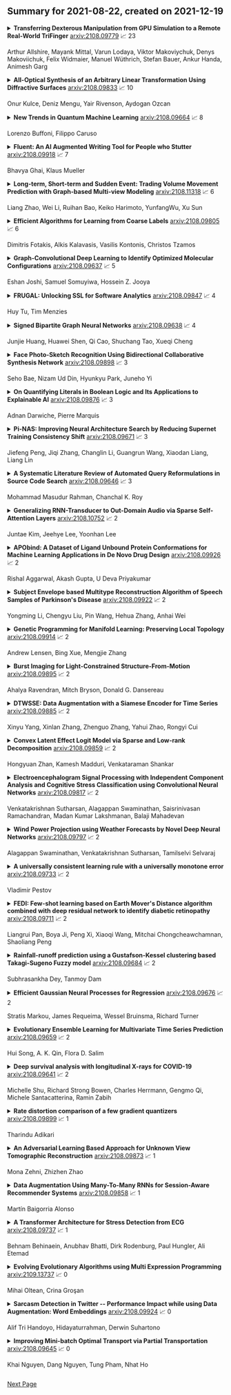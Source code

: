 ## Summary for 2021-08-22, created on 2021-12-19


<details><summary><b>Transferring Dexterous Manipulation from GPU Simulation to a Remote Real-World TriFinger</b>
<a href="https://arxiv.org/abs/2108.09779">arxiv:2108.09779</a>
&#x1F4C8; 23 <br>
<p>Arthur Allshire, Mayank Mittal, Varun Lodaya, Viktor Makoviychuk, Denys Makoviichuk, Felix Widmaier, Manuel Wüthrich, Stefan Bauer, Ankur Handa, Animesh Garg</p></summary>
<p>

**Abstract:** We present a system for learning a challenging dexterous manipulation task involving moving a cube to an arbitrary 6-DoF pose with only 3-fingers trained with NVIDIA's IsaacGym simulator. We show empirical benefits, both in simulation and sim-to-real transfer, of using keypoints as opposed to position+quaternion representations for the object pose in 6-DoF for policy observations and in reward calculation to train a model-free reinforcement learning agent. By utilizing domain randomization strategies along with the keypoint representation of the pose of the manipulated object, we achieve a high success rate of 83% on a remote TriFinger system maintained by the organizers of the Real Robot Challenge. With the aim of assisting further research in learning in-hand manipulation, we make the codebase of our system, along with trained checkpoints that come with billions of steps of experience available, at https://s2r2-ig.github.io

</p>
</details>

<details><summary><b>All-Optical Synthesis of an Arbitrary Linear Transformation Using Diffractive Surfaces</b>
<a href="https://arxiv.org/abs/2108.09833">arxiv:2108.09833</a>
&#x1F4C8; 10 <br>
<p>Onur Kulce, Deniz Mengu, Yair Rivenson, Aydogan Ozcan</p></summary>
<p>

**Abstract:** We report the design of diffractive surfaces to all-optically perform arbitrary complex-valued linear transformations between an input (N_i) and output (N_o), where N_i and N_o represent the number of pixels at the input and output fields-of-view (FOVs), respectively. First, we consider a single diffractive surface and use a matrix pseudoinverse-based method to determine the complex-valued transmission coefficients of the diffractive features/neurons to all-optically perform a desired/target linear transformation. In addition to this data-free design approach, we also consider a deep learning-based design method to optimize the transmission coefficients of diffractive surfaces by using examples of input/output fields corresponding to the target transformation. We compared the all-optical transformation errors and diffraction efficiencies achieved using data-free designs as well as data-driven (deep learning-based) diffractive designs to all-optically perform (i) arbitrarily-chosen complex-valued transformations including unitary, nonunitary and noninvertible transforms, (ii) 2D discrete Fourier transformation, (iii) arbitrary 2D permutation operations, and (iv) high-pass filtered coherent imaging. Our analyses reveal that if the total number (N) of spatially-engineered diffractive features/neurons is N_i x N_o or larger, both design methods succeed in all-optical implementation of the target transformation, achieving negligible error. However, compared to data-free designs, deep learning-based diffractive designs are found to achieve significantly larger diffraction efficiencies for a given N and their all-optical transformations are more accurate for N < N_i x N_o. These conclusions are generally applicable to various optical processors that employ spatially-engineered diffractive surfaces.

</p>
</details>

<details><summary><b>New Trends in Quantum Machine Learning</b>
<a href="https://arxiv.org/abs/2108.09664">arxiv:2108.09664</a>
&#x1F4C8; 8 <br>
<p>Lorenzo Buffoni, Filippo Caruso</p></summary>
<p>

**Abstract:** Here we will give a perspective on new possible interplays between Machine Learning and Quantum Physics, including also practical cases and applications. We will explore the ways in which machine learning could benefit from new quantum technologies and algorithms to find new ways to speed up their computations by breakthroughs in physical hardware, as well as to improve existing models or devise new learning schemes in the quantum domain. Moreover, there are lots of experiments in quantum physics that do generate incredible amounts of data and machine learning would be a great tool to analyze those and make predictions, or even control the experiment itself. On top of that, data visualization techniques and other schemes borrowed from machine learning can be of great use to theoreticians to have better intuition on the structure of complex manifolds or to make predictions on theoretical models. This new research field, named as Quantum Machine Learning, is very rapidly growing since it is expected to provide huge advantages over its classical counterpart and deeper investigations are timely needed since they can be already tested on the already commercially available quantum machines.

</p>
</details>

<details><summary><b>Fluent: An AI Augmented Writing Tool for People who Stutter</b>
<a href="https://arxiv.org/abs/2108.09918">arxiv:2108.09918</a>
&#x1F4C8; 7 <br>
<p>Bhavya Ghai, Klaus Mueller</p></summary>
<p>

**Abstract:** Stuttering is a speech disorder which impacts the personal and professional lives of millions of people worldwide. To save themselves from stigma and discrimination, people who stutter (PWS) may adopt different strategies to conceal their stuttering. One of the common strategies is word substitution where an individual avoids saying a word they might stutter on and use an alternative instead. This process itself can cause stress and add more burden. In this work, we present Fluent, an AI augmented writing tool which assists PWS in writing scripts which they can speak more fluently. Fluent embodies a novel active learning based method of identifying words an individual might struggle pronouncing. Such words are highlighted in the interface. On hovering over any such word, Fluent presents a set of alternative words which have similar meaning but are easier to speak. The user is free to accept or ignore these suggestions. Based on such user interaction (feedback), Fluent continuously evolves its classifier to better suit the personalized needs of each user. We evaluated our tool by measuring its ability to identify difficult words for 10 simulated users. We found that our tool can identify difficult words with a mean accuracy of over 80% in under 20 interactions and it keeps improving with more feedback. Our tool can be beneficial for certain important life situations like giving a talk, presentation, etc. The source code for this tool has been made publicly accessible at github.com/bhavyaghai/Fluent.

</p>
</details>

<details><summary><b>Long-term, Short-term and Sudden Event: Trading Volume Movement Prediction with Graph-based Multi-view Modeling</b>
<a href="https://arxiv.org/abs/2108.11318">arxiv:2108.11318</a>
&#x1F4C8; 6 <br>
<p>Liang Zhao, Wei Li, Ruihan Bao, Keiko Harimoto,  YunfangWu, Xu Sun</p></summary>
<p>

**Abstract:** Trading volume movement prediction is the key in a variety of financial applications. Despite its importance, there is few research on this topic because of its requirement for comprehensive understanding of information from different sources. For instance, the relation between multiple stocks, recent transaction data and suddenly released events are all essential for understanding trading market. However, most of the previous methods only take the fluctuation information of the past few weeks into consideration, thus yielding poor performance. To handle this issue, we propose a graphbased approach that can incorporate multi-view information, i.e., long-term stock trend, short-term fluctuation and sudden events information jointly into a temporal heterogeneous graph. Besides, our method is equipped with deep canonical analysis to highlight the correlations between different perspectives of fluctuation for better prediction. Experiment results show that our method outperforms strong baselines by a large margin.

</p>
</details>

<details><summary><b>Efficient Algorithms for Learning from Coarse Labels</b>
<a href="https://arxiv.org/abs/2108.09805">arxiv:2108.09805</a>
&#x1F4C8; 6 <br>
<p>Dimitris Fotakis, Alkis Kalavasis, Vasilis Kontonis, Christos Tzamos</p></summary>
<p>

**Abstract:** For many learning problems one may not have access to fine grained label information; e.g., an image can be labeled as husky, dog, or even animal depending on the expertise of the annotator. In this work, we formalize these settings and study the problem of learning from such coarse data. Instead of observing the actual labels from a set $\mathcal{Z}$, we observe coarse labels corresponding to a partition of $\mathcal{Z}$ (or a mixture of partitions).
  Our main algorithmic result is that essentially any problem learnable from fine grained labels can also be learned efficiently when the coarse data are sufficiently informative. We obtain our result through a generic reduction for answering Statistical Queries (SQ) over fine grained labels given only coarse labels. The number of coarse labels required depends polynomially on the information distortion due to coarsening and the number of fine labels $|\mathcal{Z}|$.
  We also investigate the case of (infinitely many) real valued labels focusing on a central problem in censored and truncated statistics: Gaussian mean estimation from coarse data. We provide an efficient algorithm when the sets in the partition are convex and establish that the problem is NP-hard even for very simple non-convex sets.

</p>
</details>

<details><summary><b>Graph-Convolutional Deep Learning to Identify Optimized Molecular Configurations</b>
<a href="https://arxiv.org/abs/2108.09637">arxiv:2108.09637</a>
&#x1F4C8; 5 <br>
<p>Eshan Joshi, Samuel Somuyiwa, Hossein Z. Jooya</p></summary>
<p>

**Abstract:** Tackling molecular optimization problems using conventional computational methods is challenging, because the determination of the optimized configuration is known to be an NP-hard problem. Recently, there has been increasing interest in applying different deep-learning techniques to benchmark molecular optimization tasks. In this work, we implement a graph-convolutional method to classify molecular structures using the equilibrium and non-equilibrium configurations provided in the QM7-X data set. Atomic forces are encoded in graph vertices and the substantial suppression in the total force magnitude on the atoms in the optimized structure is learned for the graph classification task. We demonstrate the results using two different graph pooling layers and compare their respective performances.

</p>
</details>

<details><summary><b>FRUGAL: Unlocking SSL for Software Analytics</b>
<a href="https://arxiv.org/abs/2108.09847">arxiv:2108.09847</a>
&#x1F4C8; 4 <br>
<p>Huy Tu, Tim Menzies</p></summary>
<p>

**Abstract:** Standard software analytics often involves having a large amount of data with labels in order to commission models with acceptable performance. However, prior work has shown that such requirements can be expensive, taking several weeks to label thousands of commits, and not always available when traversing new research problems and domains. Unsupervised Learning is a promising direction to learn hidden patterns within unlabelled data, which has only been extensively studied in defect prediction. Nevertheless, unsupervised learning can be ineffective by itself and has not been explored in other domains (e.g., static analysis and issue close time).
  Motivated by this literature gap and technical limitations, we present FRUGAL, a tuned semi-supervised method that builds on a simple optimization scheme that does not require sophisticated (e.g., deep learners) and expensive (e.g., 100% manually labelled data) methods. FRUGAL optimizes the unsupervised learner's configurations (via a simple grid search) while validating our design decision of labelling just 2.5% of the data before prediction.
  As shown by the experiments of this paper FRUGAL outperforms the state-of-the-art adoptable static code warning recognizer and issue closed time predictor, while reducing the cost of labelling by a factor of 40 (from 100% to 2.5%). Hence we assert that FRUGAL can save considerable effort in data labelling especially in validating prior work or researching new problems.
  Based on this work, we suggest that proponents of complex and expensive methods should always baseline such methods against simpler and cheaper alternatives. For instance, a semi-supervised learner like FRUGAL can serve as a baseline to the state-of-the-art software analytics.

</p>
</details>

<details><summary><b>Signed Bipartite Graph Neural Networks</b>
<a href="https://arxiv.org/abs/2108.09638">arxiv:2108.09638</a>
&#x1F4C8; 4 <br>
<p>Junjie Huang, Huawei Shen, Qi Cao, Shuchang Tao, Xueqi Cheng</p></summary>
<p>

**Abstract:** Signed networks are such social networks having both positive and negative links. A lot of theories and algorithms have been developed to model such networks (e.g., balance theory). However, previous work mainly focuses on the unipartite signed networks where the nodes have the same type. Signed bipartite networks are different from classical signed networks, which contain two different node sets and signed links between two node sets. Signed bipartite networks can be commonly found in many fields including business, politics, and academics, but have been less studied. In this work, we firstly define the signed relationship of the same set of nodes and provide a new perspective for analyzing signed bipartite networks. Then we do some comprehensive analysis of balance theory from two perspectives on several real-world datasets. Specifically, in the peer review dataset, we find that the ratio of balanced isomorphism in signed bipartite networks increased after rebuttal phases. Guided by these two perspectives, we propose a novel Signed Bipartite Graph Neural Networks (SBGNNs) to learn node embeddings for signed bipartite networks. SBGNNs follow most GNNs message-passing scheme, but we design new message functions, aggregation functions, and update functions for signed bipartite networks. We validate the effectiveness of our model on four real-world datasets on Link Sign Prediction task, which is the main machine learning task for signed networks. Experimental results show that our SBGNN model achieves significant improvement compared with strong baseline methods, including feature-based methods and network embedding methods.

</p>
</details>

<details><summary><b>Face Photo-Sketch Recognition Using Bidirectional Collaborative Synthesis Network</b>
<a href="https://arxiv.org/abs/2108.09898">arxiv:2108.09898</a>
&#x1F4C8; 3 <br>
<p>Seho Bae, Nizam Ud Din, Hyunkyu Park, Juneho Yi</p></summary>
<p>

**Abstract:** This research features a deep-learning based framework to address the problem of matching a given face sketch image against a face photo database. The problem of photo-sketch matching is challenging because 1) there is large modality gap between photo and sketch, and 2) the number of paired training samples is insufficient to train deep learning based networks. To circumvent the problem of large modality gap, our approach is to use an intermediate latent space between the two modalities. We effectively align the distributions of the two modalities in this latent space by employing a bidirectional (photo -> sketch and sketch -> photo) collaborative synthesis network. A StyleGAN-like architecture is utilized to make the intermediate latent space be equipped with rich representation power. To resolve the problem of insufficient training samples, we introduce a three-step training scheme. Extensive evaluation on public composite face sketch database confirms superior performance of our method compared to existing state-of-the-art methods. The proposed methodology can be employed in matching other modality pairs.

</p>
</details>

<details><summary><b>On Quantifying Literals in Boolean Logic and Its Applications to Explainable AI</b>
<a href="https://arxiv.org/abs/2108.09876">arxiv:2108.09876</a>
&#x1F4C8; 3 <br>
<p>Adnan Darwiche, Pierre Marquis</p></summary>
<p>

**Abstract:** Quantified Boolean logic results from adding operators to Boolean logic for existentially and universally quantifying variables. This extends the reach of Boolean logic by enabling a variety of applications that have been explored over the decades. The existential quantification of literals (variable states) and its applications have also been studied in the literature. In this paper, we complement this by studying universal literal quantification and its applications, particularly to explainable AI. We also provide a novel semantics for quantification, discuss the interplay between variable/literal and existential/universal quantification. We further identify some classes of Boolean formulas and circuits on which quantification can be done efficiently. Literal quantification is more fine-grained than variable quantification as the latter can be defined in terms of the former. This leads to a refinement of quantified Boolean logic with literal quantification as its primitive.

</p>
</details>

<details><summary><b>Pi-NAS: Improving Neural Architecture Search by Reducing Supernet Training Consistency Shift</b>
<a href="https://arxiv.org/abs/2108.09671">arxiv:2108.09671</a>
&#x1F4C8; 3 <br>
<p>Jiefeng Peng, Jiqi Zhang, Changlin Li, Guangrun Wang, Xiaodan Liang, Liang Lin</p></summary>
<p>

**Abstract:** Recently proposed neural architecture search (NAS) methods co-train billions of architectures in a supernet and estimate their potential accuracy using the network weights detached from the supernet. However, the ranking correlation between the architectures' predicted accuracy and their actual capability is incorrect, which causes the existing NAS methods' dilemma. We attribute this ranking correlation problem to the supernet training consistency shift, including feature shift and parameter shift. Feature shift is identified as dynamic input distributions of a hidden layer due to random path sampling. The input distribution dynamic affects the loss descent and finally affects architecture ranking. Parameter shift is identified as contradictory parameter updates for a shared layer lay in different paths in different training steps. The rapidly-changing parameter could not preserve architecture ranking. We address these two shifts simultaneously using a nontrivial supernet-Pi model, called Pi-NAS. Specifically, we employ a supernet-Pi model that contains cross-path learning to reduce the feature consistency shift between different paths. Meanwhile, we adopt a novel nontrivial mean teacher containing negative samples to overcome parameter shift and model collision. Furthermore, our Pi-NAS runs in an unsupervised manner, which can search for more transferable architectures. Extensive experiments on ImageNet and a wide range of downstream tasks (e.g., COCO 2017, ADE20K, and Cityscapes) demonstrate the effectiveness and universality of our Pi-NAS compared to supervised NAS. See Codes: https://github.com/Ernie1/Pi-NAS.

</p>
</details>

<details><summary><b>A Systematic Literature Review of Automated Query Reformulations in Source Code Search</b>
<a href="https://arxiv.org/abs/2108.09646">arxiv:2108.09646</a>
&#x1F4C8; 3 <br>
<p>Mohammad Masudur Rahman, Chanchal K. Roy</p></summary>
<p>

**Abstract:** Software developers often fix critical bugs to ensure the reliability of their software. They might also need to add new features to their software at a regular interval to stay competitive in the market. These bugs and features are reported as change requests (i.e., technical documents written by software users). Developers consult these documents to implement the required changes in the software code. As a part of change implementation, they often choose a few important keywords from a change request as an ad hoc query. Then they execute the query with a code search engine (e.g., Lucene) and attempt to find out the exact locations within the software code that need to be changed. Unfortunately, even experienced developers often fail to choose the right queries. As a consequence, the developers often experience difficulties in detecting the appropriate locations within the code and spend the majority of their time in numerous trials and errors. There have been many studies that attempt to support developers in constructing queries by automatically reformulating their ad hoc queries. In this systematic literature review, we carefully select 70 primary studies on query reformulations from 2,970 candidate studies, perform an in-depth qualitative analysis using the Grounded Theory approach, and then answer six important research questions. Our investigation has reported several major findings. First, to date, eight major methodologies (e.g., term weighting, query-term co-occurrence analysis, thesaurus lookup) have been adopted in query reformulation. Second, the existing studies suffer from several major limitations (e.g., lack of generalizability, vocabulary mismatch problem, weak evaluation, the extra burden on the developers) that might prevent their wide adoption. Finally, we discuss several open issues in search query reformulations and suggest multiple future research opportunities.

</p>
</details>

<details><summary><b>Generalizing RNN-Transducer to Out-Domain Audio via Sparse Self-Attention Layers</b>
<a href="https://arxiv.org/abs/2108.10752">arxiv:2108.10752</a>
&#x1F4C8; 2 <br>
<p>Juntae Kim, Jeehye Lee, Yoonhan Lee</p></summary>
<p>

**Abstract:** Recurrent neural network transducers (RNN-T) are a promising end-to-end speech recognition framework that transduces input acoustic frames into a character sequence. The state-of-the-art encoder network for RNN-T is the Conformer, which can effectively model the local-global context information via its convolution and self-attention layers. Although Conformer RNN-T has shown outstanding performance (measured by word error rate (WER) in general), most studies have been verified in the setting where the train and test data are drawn from the same domain. The domain mismatch problem for Conformer RNN-T has not been intensively investigated yet, which is an important issue for the product-level speech recognition system. In this study, we identified that fully connected self-attention layers in the Conformer caused high deletion errors, specifically in the long-form out-domain utterances. To address this problem, we introduce sparse self-attention layers for Conformer-based encoder networks, which can exploit local and generalized global information by pruning most of the in-domain fitted global connections. Further, we propose a state reset method for the generalization of the prediction network to cope with long-form utterances. Applying proposed methods to an out-domain test, we obtained 24.6\% and 6.5\% relative character error rate (CER) reduction compared to the fully connected and local self-attention layer-based Conformers, respectively.

</p>
</details>

<details><summary><b>APObind: A Dataset of Ligand Unbound Protein Conformations for Machine Learning Applications in De Novo Drug Design</b>
<a href="https://arxiv.org/abs/2108.09926">arxiv:2108.09926</a>
&#x1F4C8; 2 <br>
<p>Rishal Aggarwal, Akash Gupta, U Deva Priyakumar</p></summary>
<p>

**Abstract:** Protein-ligand complex structures have been utilised to design benchmark machine learning methods that perform important tasks related to drug design such as receptor binding site detection, small molecule docking and binding affinity prediction. However, these methods are usually trained on only ligand bound (or holo) conformations of the protein and therefore are not guaranteed to perform well when the protein structure is in its native unbound conformation (or apo), which is usually the conformation available for a newly identified receptor. A primary reason for this is that the local structure of the binding site usually changes upon ligand binding. To facilitate solutions for this problem, we propose a dataset called APObind that aims to provide apo conformations of proteins present in the PDBbind dataset, a popular dataset used in drug design. Furthermore, we explore the performance of methods specific to three use cases on this dataset, through which, the importance of validating them on the APObind dataset is demonstrated.

</p>
</details>

<details><summary><b>Subject Envelope based Multitype Reconstruction Algorithm of Speech Samples of Parkinson's Disease</b>
<a href="https://arxiv.org/abs/2108.09922">arxiv:2108.09922</a>
&#x1F4C8; 2 <br>
<p>Yongming Li, Chengyu Liu, Pin Wang, Hehua Zhang, Anhai Wei</p></summary>
<p>

**Abstract:** The risk of Parkinson's disease (PD) is extremely serious, and PD speech recognition is an effective method of diagnosis nowadays. However, due to the influence of the disease stage, corpus, and other factors on data collection, the ability of every samples within one subject to reflect the status of PD vary. No samples are useless totally, and not samples are 100% perfect. This characteristic means that it is not suitable just to remove some samples or keep some samples. It is necessary to consider the sample transformation for obtaining high quality new samples. Unfortunately, existing PD speech recognition methods focus mainly on feature learning and classifier design rather than sample learning, and few methods consider the sample transformation. To solve the problem above, a PD speech sample transformation algorithm based on multitype reconstruction operators is proposed in this paper. The algorithm is divided into four major steps. Three types of reconstruction operators are designed in the algorithm: types A, B and C. Concerning the type A operator, the original dataset is directly reconstructed by designing a linear transformation to obtain the first dataset. The type B operator is designed for clustering and linear transformation of the dataset to obtain the second new dataset. The third operator, namely, the type C operator, reconstructs the dataset by clustering and convolution to obtain the third dataset. Finally, the base classifier is trained based on the three new datasets, and then the classification results are fused by decision weighting. In the experimental section, two representative PD speech datasets are used for verification. The results show that the proposed algorithm is effective. Compared with other algorithms, the proposed algorithm achieves apparent improvements in terms of classification accuracy.

</p>
</details>

<details><summary><b>Genetic Programming for Manifold Learning: Preserving Local Topology</b>
<a href="https://arxiv.org/abs/2108.09914">arxiv:2108.09914</a>
&#x1F4C8; 2 <br>
<p>Andrew Lensen, Bing Xue, Mengjie Zhang</p></summary>
<p>

**Abstract:** Manifold learning methods are an invaluable tool in today's world of increasingly huge datasets. Manifold learning algorithms can discover a much lower-dimensional representation (embedding) of a high-dimensional dataset through non-linear transformations that preserve the most important structure of the original data. State-of-the-art manifold learning methods directly optimise an embedding without mapping between the original space and the discovered embedded space. This makes interpretability - a key requirement in exploratory data analysis - nearly impossible. Recently, genetic programming has emerged as a very promising approach to manifold learning by evolving functional mappings from the original space to an embedding. However, genetic programming-based manifold learning has struggled to match the performance of other approaches. In this work, we propose a new approach to using genetic programming for manifold learning, which preserves local topology. This is expected to significantly improve performance on tasks where local neighbourhood structure (topology) is paramount. We compare our proposed approach with various baseline manifold learning methods and find that it often outperforms other methods, including a clear improvement over previous genetic programming approaches. These results are particularly promising, given the potential interpretability and reusability of the evolved mappings.

</p>
</details>

<details><summary><b>Burst Imaging for Light-Constrained Structure-From-Motion</b>
<a href="https://arxiv.org/abs/2108.09895">arxiv:2108.09895</a>
&#x1F4C8; 2 <br>
<p>Ahalya Ravendran, Mitch Bryson, Donald G. Dansereau</p></summary>
<p>

**Abstract:** Images captured under extremely low light conditions are noise-limited, which can cause existing robotic vision algorithms to fail. In this paper we develop an image processing technique for aiding 3D reconstruction from images acquired in low light conditions. Our technique, based on burst photography, uses direct methods for image registration within bursts of short exposure time images to improve the robustness and accuracy of feature-based structure-from-motion (SfM). We demonstrate improved SfM performance in challenging light-constrained scenes, including quantitative evaluations that show improved feature performance and camera pose estimates. Additionally, we show that our method converges more frequently to correct reconstructions than the state-of-the-art. Our method is a significant step towards allowing robots to operate in low light conditions, with potential applications to robots operating in environments such as underground mines and night time operation.

</p>
</details>

<details><summary><b>DTWSSE: Data Augmentation with a Siamese Encoder for Time Series</b>
<a href="https://arxiv.org/abs/2108.09885">arxiv:2108.09885</a>
&#x1F4C8; 2 <br>
<p>Xinyu Yang, Xinlan Zhang, Zhenguo Zhang, Yahui Zhao, Rongyi Cui</p></summary>
<p>

**Abstract:** Access to labeled time series data is often limited in the real world, which constrains the performance of deep learning models in the field of time series analysis. Data augmentation is an effective way to solve the problem of small sample size and imbalance in time series datasets. The two key factors of data augmentation are the distance metric and the choice of interpolation method. SMOTE does not perform well on time series data because it uses a Euclidean distance metric and interpolates directly on the object. Therefore, we propose a DTW-based synthetic minority oversampling technique using siamese encoder for interpolation named DTWSSE. In order to reasonably measure the distance of the time series, DTW, which has been verified to be an effective method forts, is employed as the distance metric. To adapt the DTW metric, we use an autoencoder trained in an unsupervised self-training manner for interpolation. The encoder is a Siamese Neural Network for mapping the time series data from the DTW hidden space to the Euclidean deep feature space, and the decoder is used to map the deep feature space back to the DTW hidden space. We validate the proposed methods on a number of different balanced or unbalanced time series datasets. Experimental results show that the proposed method can lead to better performance of the downstream deep learning model.

</p>
</details>

<details><summary><b>Convex Latent Effect Logit Model via Sparse and Low-rank Decomposition</b>
<a href="https://arxiv.org/abs/2108.09859">arxiv:2108.09859</a>
&#x1F4C8; 2 <br>
<p>Hongyuan Zhan, Kamesh Madduri, Venkataraman Shankar</p></summary>
<p>

**Abstract:** In this paper, we propose a convex formulation for learning logistic regression model (logit) with latent heterogeneous effect on sub-population. In transportation, logistic regression and its variants are often interpreted as discrete choice models under utility theory (McFadden, 2001). Two prominent applications of logit models in the transportation domain are traffic accident analysis and choice modeling. In these applications, researchers often want to understand and capture the individual variation under the same accident or choice scenario. The mixed effect logistic regression (mixed logit) is a popular model employed by transportation researchers. To estimate the distribution of mixed logit parameters, a non-convex optimization problem with nested high-dimensional integrals needs to be solved. Simulation-based optimization is typically applied to solve the mixed logit parameter estimation problem. Despite its popularity, the mixed logit approach for learning individual heterogeneity has several downsides. First, the parametric form of the distribution requires domain knowledge and assumptions imposed by users, although this issue can be addressed to some extent by using a non-parametric approach. Second, the optimization problems arise from parameter estimation for mixed logit and the non-parametric extensions are non-convex, which leads to unstable model interpretation. Third, the simulation size in simulation-assisted estimation lacks finite-sample theoretical guarantees and is chosen somewhat arbitrarily in practice. To address these issues, we are motivated to develop a formulation that models the latent individual heterogeneity while preserving convexity, and avoids the need for simulation-based approximation. Our setup is based on decomposing the parameters into a sparse homogeneous component in the population and low-rank heterogeneous parts for each individual.

</p>
</details>

<details><summary><b>Electroencephalogram Signal Processing with Independent Component Analysis and Cognitive Stress Classification using Convolutional Neural Networks</b>
<a href="https://arxiv.org/abs/2108.09817">arxiv:2108.09817</a>
&#x1F4C8; 2 <br>
<p>Venkatakrishnan Sutharsan, Alagappan Swaminathan, Saisrinivasan Ramachandran, Madan Kumar Lakshmanan, Balaji Mahadevan</p></summary>
<p>

**Abstract:** Electroencephalogram (EEG) is the recording which is the result due to the activity of bio-electrical signals that is acquired from electrodes placed on the scalp. In Electroencephalogram signal(EEG) recordings, the signals obtained are contaminated predominantly by the Electrooculogram(EOG) signal. Since this artifact has higher magnitude compared to EEG signals, these noise signals have to be removed in order to have a better understanding regarding the functioning of a human brain for applications such as medical diagnosis. This paper proposes an idea of using Independent Component Analysis(ICA) along with cross-correlation to de-noise EEG signal. This is done by selecting the component based on the cross-correlation coefficient with a threshold value and reducing its effect instead of zeroing it out completely, thus reducing the information loss. The results of the recorded data show that this algorithm can eliminate the EOG signal artifact with little loss in EEG data. The denoising is verified by an increase in SNR value and the decrease in cross-correlation coefficient value. The denoised signals are used to train an Artificial Neural Network(ANN) which would examine the features of the input EEG signal and predict the stress levels of the individual.

</p>
</details>

<details><summary><b>Wind Power Projection using Weather Forecasts by Novel Deep Neural Networks</b>
<a href="https://arxiv.org/abs/2108.09797">arxiv:2108.09797</a>
&#x1F4C8; 2 <br>
<p>Alagappan Swaminathan, Venkatakrishnan Sutharsan, Tamilselvi Selvaraj</p></summary>
<p>

**Abstract:** The transition from conventional methods of energy production to renewable energy production necessitates better prediction models of the upcoming supply of renewable energy. In wind power production, error in forecasting production is impossible to negate owing to the intermittence of wind. For successful power grid integration, it is crucial to understand the uncertainties that arise in predicting wind power production and use this information to build an accurate and reliable forecast. This can be achieved by observing the fluctuations in wind power production with changes in different parameters such as wind speed, temperature, and wind direction, and deriving functional dependencies for the same. Using optimized machine learning algorithms, it is possible to find obscured patterns in the observations and obtain meaningful data, which can then be used to accurately predict wind power requirements . Utilizing the required data provided by the Gamesa's wind farm at Bableshwar, the paper explores the use of both parametric and the non-parametric models for calculating wind power prediction using power curves. The obtained results are subject to comparison to better understand the accuracy of the utilized models and to determine the most suitable model for predicting wind power production based on the given data set.

</p>
</details>

<details><summary><b>A universally consistent learning rule with a universally monotone error</b>
<a href="https://arxiv.org/abs/2108.09733">arxiv:2108.09733</a>
&#x1F4C8; 2 <br>
<p>Vladimir Pestov</p></summary>
<p>

**Abstract:** We present a universally consistent learning rule whose expected error is monotone non-increasing with the sample size under every data distribution. The question of existence of such rules was brought up in 1996 by Devroye, Györfi and Lugosi (who called them "smart"). Our rule is fully deterministic, a data-dependent partitioning rule constructed in an arbitrary domain (a standard Borel space) using a cyclic order. The central idea is to only partition at each step those cyclic intervals that exhibit a sufficient empirical diversity of labels, thus avoiding a region where the error function is convex.

</p>
</details>

<details><summary><b>FEDI: Few-shot learning based on Earth Mover's Distance algorithm combined with deep residual network to identify diabetic retinopathy</b>
<a href="https://arxiv.org/abs/2108.09711">arxiv:2108.09711</a>
&#x1F4C8; 2 <br>
<p>Liangrui Pan, Boya Ji, Peng Xi, Xiaoqi Wang, Mitchai Chongcheawchamnan, Shaoliang Peng</p></summary>
<p>

**Abstract:** Diabetic retinopathy(DR) is the main cause of blindness in diabetic patients. However, DR can easily delay the occurrence of blindness through the diagnosis of the fundus. In view of the reality, it is difficult to collect a large amount of diabetic retina data in clinical practice. This paper proposes a few-shot learning model of a deep residual network based on Earth Mover's Distance algorithm to assist in diagnosing DR. We build training and validation classification tasks for few-shot learning based on 39 categories of 1000 sample data, train deep residual networks, and obtain experience maximization pre-training models. Based on the weights of the pre-trained model, the Earth Mover's Distance algorithm calculates the distance between the images, obtains the similarity between the images, and changes the model's parameters to improve the accuracy of the training model. Finally, the experimental construction of the small sample classification task of the test set to optimize the model further, and finally, an accuracy of 93.5667% on the 3way10shot task of the diabetic retina test set. For the experimental code and results, please refer to: https://github.com/panliangrui/few-shot-learning-funds.

</p>
</details>

<details><summary><b>Rainfall-runoff prediction using a Gustafson-Kessel clustering based Takagi-Sugeno Fuzzy model</b>
<a href="https://arxiv.org/abs/2108.09684">arxiv:2108.09684</a>
&#x1F4C8; 2 <br>
<p>Subhrasankha Dey, Tanmoy Dam</p></summary>
<p>

**Abstract:** A rainfall-runoff model predicts surface runoff either using a physically-based approach or using a systems-based approach. Takagi-Sugeno (TS) Fuzzy models are systems-based approaches and a popular modeling choice for hydrologists in recent decades due to several advantages and improved accuracy in prediction over other existing models. In this paper, we propose a new rainfall-runoff model developed using Gustafson-Kessel (GK) clustering-based TS Fuzzy model. We present comparative performance measures of GK algorithms with two other clustering algorithms: (i) Fuzzy C-Means (FCM), and (ii)Subtractive Clustering (SC). Our proposed TS Fuzzy model predicts surface runoff using: (i) observed rainfall in a drainage basin and (ii) previously observed precipitation flow in the basin outlet. The proposed model is validated using the rainfall-runoff data collected from the sensors installed on the campus of the Indian Institute of Technology, Kharagpur. The optimal number of rules of the proposed model is obtained by different validation indices. A comparative study of four performance criteria: RootMean Square Error (RMSE), Coefficient of Efficiency (CE), Volumetric Error (VE), and Correlation Coefficient of Determination(R) have been quantitatively demonstrated for each clustering algorithm.

</p>
</details>

<details><summary><b>Efficient Gaussian Neural Processes for Regression</b>
<a href="https://arxiv.org/abs/2108.09676">arxiv:2108.09676</a>
&#x1F4C8; 2 <br>
<p>Stratis Markou, James Requeima, Wessel Bruinsma, Richard Turner</p></summary>
<p>

**Abstract:** Conditional Neural Processes (CNP; Garnelo et al., 2018) are an attractive family of meta-learning models which produce well-calibrated predictions, enable fast inference at test time, and are trainable via a simple maximum likelihood procedure. A limitation of CNPs is their inability to model dependencies in the outputs. This significantly hurts predictive performance and renders it impossible to draw coherent function samples, which limits the applicability of CNPs in down-stream applications and decision making. Neural Processes (NPs; Garnelo et al., 2018) attempt to alleviate this issue by using latent variables, relying on these to model output dependencies, but introduces difficulties stemming from approximate inference. One recent alternative (Bruinsma et al., 2021), which we refer to as the FullConvGNP, models dependencies in the predictions while still being trainable via exact maximum-likelihood. Unfortunately, the FullConvGNP relies on expensive 2D-dimensional convolutions, which limit its applicability to only one-dimensional data. In this work, we present an alternative way to model output dependencies which also lends itself maximum likelihood training but, unlike the FullConvGNP, can be scaled to two- and three-dimensional data. The proposed models exhibit good performance in synthetic experiments.

</p>
</details>

<details><summary><b>Evolutionary Ensemble Learning for Multivariate Time Series Prediction</b>
<a href="https://arxiv.org/abs/2108.09659">arxiv:2108.09659</a>
&#x1F4C8; 2 <br>
<p>Hui Song, A. K. Qin, Flora D. Salim</p></summary>
<p>

**Abstract:** Multivariate time series (MTS) prediction plays a key role in many fields such as finance, energy and transport, where each individual time series corresponds to the data collected from a certain data source, so-called channel. A typical pipeline of building an MTS prediction model (PM) consists of selecting a subset of channels among all available ones, extracting features from the selected channels, and building a PM based on the extracted features, where each component involves certain optimization tasks, i.e., selection of channels, feature extraction (FE) methods, and PMs as well as configuration of the selected FE method and PM. Accordingly, pursuing the best prediction performance corresponds to optimizing the pipeline by solving all of its involved optimization problems. This is a non-trivial task due to the vastness of the solution space. Different from most of the existing works which target at optimizing certain components of the pipeline, we propose a novel evolutionary ensemble learning framework to optimize the entire pipeline in a holistic manner. In this framework, a specific pipeline is encoded as a candidate solution and a multi-objective evolutionary algorithm is applied under different population sizes to produce multiple Pareto optimal sets (POSs). Finally, selective ensemble learning is designed to choose the optimal subset of solutions from the POSs and combine them to yield final prediction by using greedy sequential selection and least square methods. We implement the proposed framework and evaluate our implementation on two real-world applications, i.e., electricity consumption prediction and air quality prediction. The performance comparison with state-of-the-art techniques demonstrates the superiority of the proposed approach.

</p>
</details>

<details><summary><b>Deep survival analysis with longitudinal X-rays for COVID-19</b>
<a href="https://arxiv.org/abs/2108.09641">arxiv:2108.09641</a>
&#x1F4C8; 2 <br>
<p>Michelle Shu, Richard Strong Bowen, Charles Herrmann, Gengmo Qi, Michele Santacatterina, Ramin Zabih</p></summary>
<p>

**Abstract:** Time-to-event analysis is an important statistical tool for allocating clinical resources such as ICU beds. However, classical techniques like the Cox model cannot directly incorporate images due to their high dimensionality. We propose a deep learning approach that naturally incorporates multiple, time-dependent imaging studies as well as non-imaging data into time-to-event analysis. Our techniques are benchmarked on a clinical dataset of 1,894 COVID-19 patients, and show that image sequences significantly improve predictions. For example, classical time-to-event methods produce a concordance error of around 30-40% for predicting hospital admission, while our error is 25% without images and 20% with multiple X-rays included. Ablation studies suggest that our models are not learning spurious features such as scanner artifacts. While our focus and evaluation is on COVID-19, the methods we develop are broadly applicable.

</p>
</details>

<details><summary><b>Rate distortion comparison of a few gradient quantizers</b>
<a href="https://arxiv.org/abs/2108.09899">arxiv:2108.09899</a>
&#x1F4C8; 1 <br>
<p>Tharindu Adikari</p></summary>
<p>

**Abstract:** This article is in the context of gradient compression. Gradient compression is a popular technique for mitigating the communication bottleneck observed when training large machine learning models in a distributed manner using gradient-based methods such as stochastic gradient descent. In this article, assuming a Gaussian distribution for the components in gradient, we find the rate distortion trade-off of gradient quantization schemes such as Scaled-sign and Top-K, and compare with the Shannon rate distortion limit. A similar comparison with vector quantizers also is presented.

</p>
</details>

<details><summary><b>An Adversarial Learning Based Approach for Unknown View Tomographic Reconstruction</b>
<a href="https://arxiv.org/abs/2108.09873">arxiv:2108.09873</a>
&#x1F4C8; 1 <br>
<p>Mona Zehni, Zhizhen Zhao</p></summary>
<p>

**Abstract:** The goal of 2D tomographic reconstruction is to recover an image given its projections from various views. It is often presumed that projection angles associated with the projections are known in advance. Under certain situations, however, these angles are known only approximately or are completely unknown. It becomes more challenging to reconstruct the image from a collection of random projections. We propose an adversarial learning based approach to recover the image and the projection angle distribution by matching the empirical distribution of the measurements with the generated data. Fitting the distributions is achieved through solving a min-max game between a generator and a critic based on Wasserstein generative adversarial network structure. To accommodate the update of the projection angle distribution through gradient back propagation, we approximate the loss using the Gumbel-Softmax reparameterization of samples from discrete distributions. Our theoretical analysis verifies the unique recovery of the image and the projection distribution up to a rotation and reflection upon convergence. Our extensive numerical experiments showcase the potential of our method to accurately recover the image and the projection angle distribution under noise contamination.

</p>
</details>

<details><summary><b>Data Augmentation Using Many-To-Many RNNs for Session-Aware Recommender Systems</b>
<a href="https://arxiv.org/abs/2108.09858">arxiv:2108.09858</a>
&#x1F4C8; 1 <br>
<p>Martín Baigorria Alonso</p></summary>
<p>

**Abstract:** The ACM WSDM WebTour 2021 Challenge organized by Booking.com focuses on applying Session-Aware recommender systems in the travel domain. Given a sequence of travel bookings in a user trip, we look to recommend the user's next destination. To handle the large dimensionality of the output's space, we propose a many-to-many RNN model, predicting the next destination chosen by the user at every sequence step as opposed to only the final one. We show how this is a computationally efficient alternative to doing data augmentation in a many-to-one RNN, where we consider every subsequence of a session starting from the first element. Our solution achieved 4th place in the final leaderboard, with an accuracy@4 of 0.5566.

</p>
</details>

<details><summary><b>A Transformer Architecture for Stress Detection from ECG</b>
<a href="https://arxiv.org/abs/2108.09737">arxiv:2108.09737</a>
&#x1F4C8; 1 <br>
<p>Behnam Behinaein, Anubhav Bhatti, Dirk Rodenburg, Paul Hungler, Ali Etemad</p></summary>
<p>

**Abstract:** Electrocardiogram (ECG) has been widely used for emotion recognition. This paper presents a deep neural network based on convolutional layers and a transformer mechanism to detect stress using ECG signals. We perform leave-one-subject-out experiments on two publicly available datasets, WESAD and SWELL-KW, to evaluate our method. Our experiments show that the proposed model achieves strong results, comparable or better than the state-of-the-art models for ECG-based stress detection on these two datasets. Moreover, our method is end-to-end, does not require handcrafted features, and can learn robust representations with only a few convolutional blocks and the transformer component.

</p>
</details>

<details><summary><b>Evolving Evolutionary Algorithms using Multi Expression Programming</b>
<a href="https://arxiv.org/abs/2109.13737">arxiv:2109.13737</a>
&#x1F4C8; 0 <br>
<p>Mihai Oltean, Crina Groşan</p></summary>
<p>

**Abstract:** Finding the optimal parameter setting (i.e. the optimal population size, the optimal mutation probability, the optimal evolutionary model etc) for an Evolutionary Algorithm (EA) is a difficult task. Instead of evolving only the parameters of the algorithm we will evolve an entire EA capable of solving a particular problem. For this purpose the Multi Expression Programming (MEP) technique is used. Each MEP chromosome will encode multiple EAs. An nongenerational EA for function optimization is evolved in this paper. Numerical experiments show the effectiveness of this approach.

</p>
</details>

<details><summary><b>Sarcasm Detection in Twitter -- Performance Impact while using Data Augmentation: Word Embeddings</b>
<a href="https://arxiv.org/abs/2108.09924">arxiv:2108.09924</a>
&#x1F4C8; 0 <br>
<p>Alif Tri Handoyo,  Hidayaturrahman, Derwin Suhartono</p></summary>
<p>

**Abstract:** Sarcasm is the use of words usually used to either mock or annoy someone, or for humorous purposes. Sarcasm is largely used in social networks and microblogging websites, where people mock or censure in a way that makes it difficult even for humans to tell if what is said is what is meant. Failure to identify sarcastic utterances in Natural Language Processing applications such as sentiment analysis and opinion mining will confuse classification algorithms and generate false results. Several studies on sarcasm detection have utilized different learning algorithms. However, most of these learning models have always focused on the contents of expression only, leaving the contextual information in isolation. As a result, they failed to capture the contextual information in the sarcastic expression. Moreover, some datasets used in several studies have an unbalanced dataset which impacting the model result. In this paper, we propose a contextual model for sarcasm identification in twitter using RoBERTa, and augmenting the dataset by applying Global Vector representation (GloVe) for the construction of word embedding and context learning to generate more data and balancing the dataset. The effectiveness of this technique is tested with various datasets and data augmentation settings. In particular, we achieve performance gain by 3.2% in the iSarcasm dataset when using data augmentation to increase 20% of data labeled as sarcastic, resulting F-score of 40.4% compared to 37.2% without data augmentation.

</p>
</details>

<details><summary><b>Improving Mini-batch Optimal Transport via Partial Transportation</b>
<a href="https://arxiv.org/abs/2108.09645">arxiv:2108.09645</a>
&#x1F4C8; 0 <br>
<p>Khai Nguyen, Dang Nguyen, Tung Pham, Nhat Ho</p></summary>
<p>

**Abstract:** Mini-batch optimal transport (m-OT) has been widely used recently to deal with the memory issue of OT in large-scale applications. Despite their practicality, m-OT suffers from misspecified mappings, namely, mappings that are optimal on the mini-batch level but are partially wrong in the comparison with the optimal transportation plan between the original measures. To address the misspecified mappings issue, we propose a novel mini-batch method by using partial optimal transport (POT) between mini-batch empirical measures, which we refer to as mini-batch partial optimal transport (m-POT). Leveraging the insight from the partial transportation, we explain the source of misspecified mappings from the m-OT and motivate why limiting the amount of transported masses among mini-batches via POT can alleviate the incorrect mappings. Finally, we carry out extensive experiments on various applications to compare m-POT with m-OT and recently proposed mini-batch method, mini-batch unbalanced optimal transport (m-UOT). We observe that m-POT is better than m-OT in deep domain adaptation applications while having comparable performance with m-UOT. On other applications, such as deep generative model and color transfer, m-POT yields more favorable performance than m-OT while m-UOT is non-trivial to apply.

</p>
</details>


[Next Page](2021/2021-08/2021-08-21.md)

